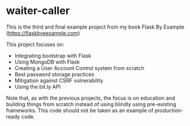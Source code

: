 # waiter-caller

This is the third and final example project from my book Flask By Example (https://flaskbyeexample.com)

This project focuses on:
* Integrating bootstrap with Flask
* Using MongoDB with Flask
* Creating a User Account Control system from scratch
* Best password storage practices
* Mitigation against CSRF vulnerability
* Using the bit.ly API

Note that, as with the previous projects, the focus is on education and building things from scratch instead of using blindly using pre-existing frameworks. This code should not be taken as an example of production-ready code.


